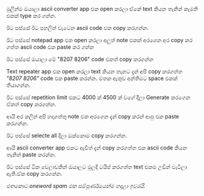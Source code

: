 මුලින්ම ඔයාලා ascii converter app එක open කරලා ඒකේ text කියන තැනින් කැමති එකක් type කර ගන්න.


ඊට පස්සේ ඊට පහලින් වැටෙන ascii code එක copy කරගන්න.


ඊට පස්සේ notepad app එක open කරලා අලුත් note එකක් අරගෙන අර copy කර ගත්ත ascii code එක paste කර ගන්න


ඊට පස්සේ ඔයාලා මේ "8207 8206" code එකත් copy කරගන්න


Text repeater app එක open කරලා text කියන තැනට දැන් අපි copy කරගත්ත *"8207 8206"* code එක paste කරන්න. මතක ඇතුව අන්තිමට space එකක් තියාගන්න.

ඊට පස්සේ repetition limit එකට 4000 ක් 4500 ක් වගේ දීලා Generate කරගෙන ඒකත් copy කරගන්න.

ආයි අර කලින් අපි හදාගත්තු note එක අරගෙන දැන් copy කරන් ආපු එක paste කරගන්න.

 ඊට පස්සේ selecte all දීලා ඔක්කොම copy කරගන්න.


ආයි ascii converter app එකට ඇවිත් දැන් copy කරගත්ත එක ascii code කියන තැනින් paste කරන්න.


ඊට පස්සේ ටික වෙලාවකින් ඔයාලට මුලදි ටයිප් කරගත්ත text එකම උඩින් වැටිලා ඇති.ඒක copy කරගන්න.

*එතකොට oneword spam එක සම්පූර්ණයෙන්ම හදලා ඉවරයි.*
